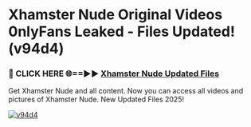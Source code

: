 # Xhamster Nude Original Videos 0nlyFans Leaked - Files Updated! (v94d4)

<h3>🔴 CLICK HERE 🌐==►► <a href="https://tinyurl.com/5h6xmrr3" rel="nofollow">Xhamster Nude Updated Files</a></h3>

Get Xhamster Nude and all content. Now you can access all videos and pictures of Xhamster Nude. New Updated Files 2025!

[![v94d4](https://i.imgur.com/KVD873Z.gif)](https://tinyurl.com/5h6xmrr3)
